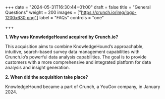 +++
date = "2024-05-31T16:30:44+01:00"
draft = false
title = "General Questions"
weight = 200
images = ["https://crunch.io/img/logo-1200x630.png"]
label = "FAQs"
controls = "one"

+++

**1. Why was KnowledgeHound acquired by Crunch.io?**

This acquisition aims to combine KnowledgeHound’s approachable, intuitive, search-based survey data management capabilities with Crunch.io’s powerful data analysis capabilities. The goal is to provide customers with a more comprehensive and integrated platform for data analysis and insight generation.

**2. When did the acquisition take place?**

KnowledgeHound became a part of Crunch, a YouGov company, in January 2024.
